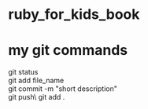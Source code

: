 # ruby_for_kids_book

# my git commands
git status\
git add file_name\
git commit -m "short description"\
git push\ 
git add .
